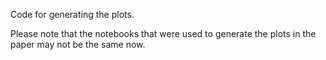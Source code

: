 Code for generating the plots. 

Please note that the notebooks that were used to generate the plots in the paper may not be the same now. 

